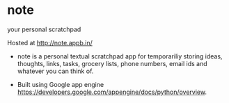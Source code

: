 note
====

your personal scratchpad


Hosted at http://note.appb.in/


* note is a personal textual scratchpad app 
for temporariliy storing ideas, thoughts, 
links, tasks, grocery lists, phone numbers, email ids and whatever you can think of.

* Built using Google app engine <https://developers.google.com/appengine/docs/python/overview>.
